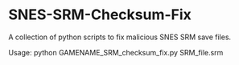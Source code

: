 # SNES-SRM-Checksum-Fix
A collection of python scripts to fix malicious SNES SRM save files.

Usage:
python GAMENAME_SRM_checksum_fix.py SRM_file.srm

